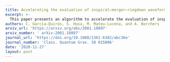 ```yaml
---
title: Accelerating the evaluation of inspiral–merger–ringdown waveforms with adapted grids
excerpt: >-
  This paper presents an algorithm to accelerate the evaluation of inspiral-merger-ringdown waveform models for gravitational wave data analysis.
authors: C. García-Quirós, S. Husa, M. Mateu-Lucena, and A. Borchers
arxiv_url: 'https://arxiv.org/abs/2001.10897'
arxiv_number: ' arXiv:2001.10897'
journal_url: 'https://doi.org/10.1088/1361-6382/abc36e'
journal_number: 'Class. Quantum Grav. 38 015006'  
date: '2020-11-27'
layout: post
---
```


